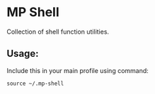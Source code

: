 # MP Shell

Collection of shell function utilities.

## Usage:

Include this in your main profile using command:

```
source ~/.mp-shell
```